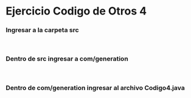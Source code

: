 <h1>Ejercicio Codigo de Otros 4</h1>
<h3>Ingresar a la carpeta src</h3> <br>
<h3>Dentro de src ingresar a com/generation </h3><br>
<h3>Dentro de com/generation ingresar al archivo Codigo4.java</h3>
